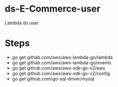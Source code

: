 # ds-E-Commerce-user
Lambda ds user
# Steps
- go get githab.com/aws/aws-lambda-go/lambda
- go get githab.com/aws/aws-lambda-go/events
- go get github.com/aws/aws-sdk-go-v2/aws
- go get github.com/aws/aws-sdk-go-v2/config
- go get github.com/go-sql-driver/mysql